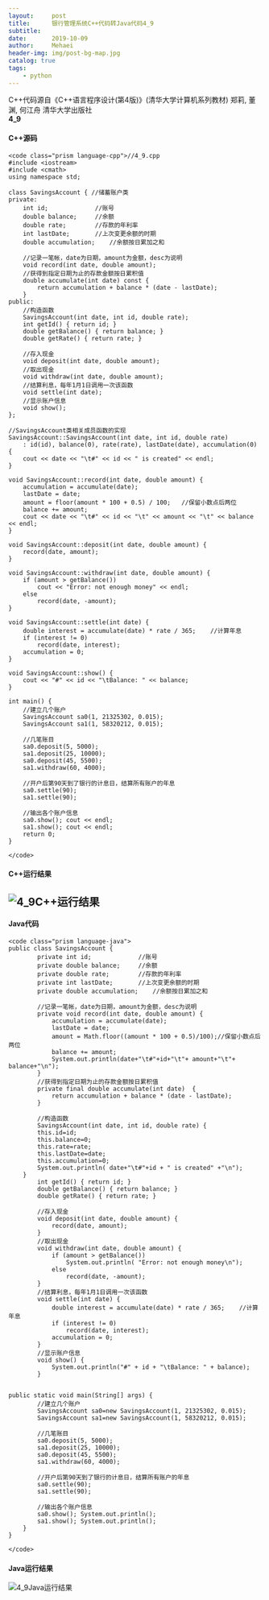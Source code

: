 ```yaml
---
layout:     post
title:      银行管理系统C++代码转Java代码4_9
subtitle:   
date:       2019-10-09
author:     Mehaei
header-img: img/post-bg-map.jpg
catalog: true
tags:
    - python
---
```

C++代码源自《C++语言程序设计(第4版)》(清华大学计算机系列教材) 郑莉, 董渊, 何江舟 清华大学出版社<br>
**4_9**

#### <a id="C_2"></a>C++源码

```
<code class="prism language-cpp">//4_9.cpp
#include <iostream>
#include <cmath>
using namespace std;

class SavingsAccount { //储蓄账户类
private:
	int id;				//账号
	double balance;		//余额
	double rate;		//存款的年利率
	int lastDate;		//上次变更余额的时期
	double accumulation;	//余额按日累加之和

	//记录一笔帐，date为日期，amount为金额，desc为说明
	void record(int date, double amount);
	//获得到指定日期为止的存款金额按日累积值
	double accumulate(int date) const {
		return accumulation + balance * (date - lastDate);
	}
public:
	//构造函数
	SavingsAccount(int date, int id, double rate);
	int getId() { return id; }
	double getBalance() { return balance; }
	double getRate() { return rate; }

	//存入现金
	void deposit(int date, double amount);
	//取出现金
	void withdraw(int date, double amount);
	//结算利息，每年1月1日调用一次该函数
	void settle(int date);
	//显示账户信息
	void show();
};

//SavingsAccount类相关成员函数的实现
SavingsAccount::SavingsAccount(int date, int id, double rate)
	: id(id), balance(0), rate(rate), lastDate(date), accumulation(0) {
	cout << date << "\t#" << id << " is created" << endl;
}

void SavingsAccount::record(int date, double amount) {
	accumulation = accumulate(date);
	lastDate = date;
	amount = floor(amount * 100 + 0.5) / 100;	//保留小数点后两位
	balance += amount;
	cout << date << "\t#" << id << "\t" << amount << "\t" << balance << endl;
}

void SavingsAccount::deposit(int date, double amount) {
	record(date, amount);
}

void SavingsAccount::withdraw(int date, double amount) {
	if (amount > getBalance())
		cout << "Error: not enough money" << endl;
	else
		record(date, -amount);
}

void SavingsAccount::settle(int date) {
	double interest = accumulate(date) * rate / 365;	//计算年息
	if (interest != 0)
		record(date, interest);
	accumulation = 0;
}

void SavingsAccount::show() {
	cout << "#" << id << "\tBalance: " << balance;
}

int main() {
	//建立几个账户
	SavingsAccount sa0(1, 21325302, 0.015);
	SavingsAccount sa1(1, 58320212, 0.015);

	//几笔账目
	sa0.deposit(5, 5000);
	sa1.deposit(25, 10000);
	sa0.deposit(45, 5500);
	sa1.withdraw(60, 4000);

	//开户后第90天到了银行的计息日，结算所有账户的年息
	sa0.settle(90);
	sa1.settle(90);

	//输出各个账户信息
	sa0.show();	cout << endl;
	sa1.show();	cout << endl;
	return 0;
}

</code>
```

#### <a id="C_99"></a>C++运行结果

## <a id="4_9Chttpsimgblogcsdnimgcn20191009202749514pngxossprocessimagewatermarktype_ZmFuZ3poZW5naGVpdGkshadow_10text_aHR0cHM6Ly9ibG9nLmNzZG4ubmV0L3FxXzQzNjYxNTU4size_16color_FFFFFFt_70_100"></a><img src="https://img-blog.csdnimg.cn/20191009202749514.png?x-oss-process=image/watermark,type_ZmFuZ3poZW5naGVpdGk,shadow_10,text_aHR0cHM6Ly9ibG9nLmNzZG4ubmV0L3FxXzQzNjYxNTU4,size_16,color_FFFFFF,t_70" alt="4_9C++运行结果">

#### <a id="Java_102"></a>Java代码

```
<code class="prism language-java">
public class SavingsAccount {
		private int id;				//账号
		private double balance;		//余额
		private double rate;		//存款的年利率
		private int lastDate;		//上次变更余额的时期
		private double accumulation;	//余额按日累加之和

		//记录一笔帐，date为日期，amount为金额，desc为说明
		private void record(int date, double amount) {
			accumulation = accumulate(date);
			lastDate = date;
			amount = Math.floor((amount * 100 + 0.5)/100);//保留小数点后两位
			balance += amount;
			System.out.println(date+"\t#"+id+"\t"+ amount+"\t"+ balance+"\n");
		}
		//获得到指定日期为止的存款金额按日累积值
		private final double accumulate(int date)  {
			return accumulation + balance * (date - lastDate);
		}
	
		//构造函数
		SavingsAccount(int date, int id, double rate) {
		this.id=id;
		this.balance=0;
		this.rate=rate;
		this.lastDate=date;
		this.accumulation=0; 
		System.out.println( date+"\t#"+id + " is created" +"\n");
	}
		int getId() { return id; }
		double getBalance() { return balance; }
		double getRate() { return rate; }

		//存入现金
		void deposit(int date, double amount) {
			record(date, amount);
		}
		//取出现金
		void withdraw(int date, double amount) {
			if (amount > getBalance())
				System.out.println( "Error: not enough money\n");
			else
				record(date, -amount);
		}
		//结算利息，每年1月1日调用一次该函数
		void settle(int date) {
			double interest = accumulate(date) * rate / 365;	//计算年息
			if (interest != 0)
				record(date, interest);
			accumulation = 0;
		}
		//显示账户信息
		void show() {
			System.out.println("#" + id + "\tBalance: " + balance);
		}

	
public static void main(String[] args) {
		//建立几个账户
		SavingsAccount sa0=new SavingsAccount(1, 21325302, 0.015);
		SavingsAccount sa1=new SavingsAccount(1, 58320212, 0.015);

		//几笔账目
		sa0.deposit(5, 5000);
		sa1.deposit(25, 10000);
		sa0.deposit(45, 5500);
		sa1.withdraw(60, 4000);

		//开户后第90天到了银行的计息日，结算所有账户的年息
		sa0.settle(90);
		sa1.settle(90);

		//输出各个账户信息
		sa0.show();	System.out.println();
		sa1.show();	System.out.println();
	}
}

</code>
```

#### <a id="Java_185"></a>Java运行结果

<img src="https://img-blog.csdnimg.cn/20191015133601520.png?x-oss-process=image/watermark,type_ZmFuZ3poZW5naGVpdGk,shadow_10,text_aHR0cHM6Ly9ibG9nLmNzZG4ubmV0L3FxXzQzNjYxNTU4,size_16,color_FFFFFF,t_70" alt="4_9Java运行结果">

